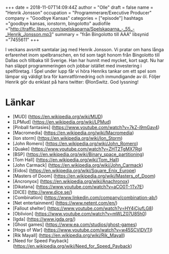 +++
date = 2018-11-07T14:09:44Z
author = "Olle"
draft = false
name = "Henrik Jonsson"
occupation = "Programmerare/Executive Producer"
company = "Goodbye Kansas"
categories = ["episode"]
hashtags ="goodbye kansas, ionstorm, bingolotto"
audiofile ="http://traffic.libsyn.com/spelskaparna/Spelskaparna_-_55_-_Henrik_Jonsson.mp3"
summary = "från Bingolotto till AAA"
libsynid ="7455611"
+++

I veckans avsnitt samtalar jag med Henrik Jonsson. Vi pratar om hans långa erfarenhet inom spelbranschen, en tid som tagit honom från Bingolotto till Dallas och tillbaka till Sverige. Han har hunnit med mycket, kort sagt. Nu har han släppt programmeringen och jobbar istället med investering i spelföretag. I Spel under lupp får vi höra Henriks tankar om ett spel som lämpar sig väldigt bra för kamratförnedring och inmundigande av öl. Följer Henrik gör du enklast på hans twitter: @IonSwitz. God lyssning!
# Länkar
* [MUD] (https://en.wikipedia.org/wiki/MUD)
* [LPMud] (https://en.wikipedia.org/wiki/LPMud)
* [Pinball fantasies] (https://www.youtube.com/watch?v=7kZ-i9mGav4)
* [Macromedia] (https://en.wikipedia.org/wiki/Macromedia)
* [Ion storm] (https://en.wikipedia.org/wiki/Ion_Storm)
* [John Romero] (https://en.wikipedia.org/wiki/John_Romero)
* [Quake] (https://www.youtube.com/watch?v=ZHT2TgMX7Rg)
* [BSP] (https://en.wikipedia.org/wiki/Binary_space_partitioning)
* [Tom Hall] (https://en.wikipedia.org/wiki/Tom_Hall)
* [John Carmack] (https://en.wikipedia.org/wiki/John_Carmack)
* [Eidos] (https://en.wikipedia.org/wiki/Square_Enix_Europe)
* [Masters of Doom] (https://en.wikipedia.org/wiki/Masters_of_Doom)
* [Ancronyox] (https://en.wikipedia.org/wiki/Anachronox)
* [Dikatana] (https://www.youtube.com/watch?v=aCO0T-1Tv7E)
* [DICE] (http://www.dice.se/)
* [Combination] (https://www.linkedin.com/company/combination-ab/)
* [Net entertainment] (https://www.netent.com/en/)
* [Fallout shelter] (https://www.youtube.com/watch?v=HY4jCjufLG8)
* [Oblivion] (https://www.youtube.com/watch?v=mWLZ07U85h0)
* [Igda] (https://www.igda.org/)
* [Ghost games] (https://www.ea.com/studios/ghost-games)
* [Hogs of War] (https://www.youtube.com/watch?v=w45SCVlDVTI)
* [Rik Mayall] (https://en.wikipedia.org/wiki/Rik_Mayall)
* [Need for Speed Payback] (https://en.wikipedia.org/wiki/Need_for_Speed_Payback)
